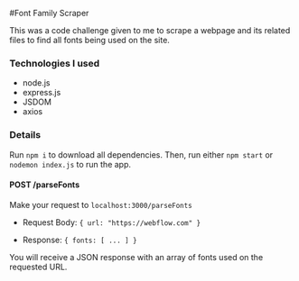 #Font Family Scraper

This was a code challenge given to me to scrape a webpage and its related files to find all fonts being used on the site.

### Technologies I used

- node.js
- express.js
- JSDOM
- axios

### Details

Run `npm i` to download all dependencies. Then, run either `npm start` or `nodemon index.js` to run the app. 


#### POST /parseFonts
  Make your request to `localhost:3000/parseFonts`
  
  - Request Body: `{ url: "https://webflow.com" }`

  - Response: `{ fonts: [ ... ] }`

You will receive a JSON response with an array of fonts used on the requested URL.


